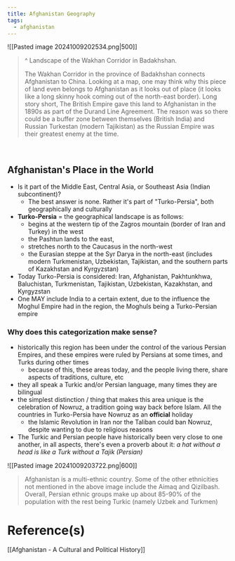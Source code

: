 ```yaml
---
title: Afghanistan Geography
tags:
  - afghanistan 
---
```


![[Pasted image 20241009202534.png|500]]
> ^ Landscape of the Wakhan Corridor in Badakhshan.
> 
> The Wakhan Corridor in the province of Badakhshan connects Afghanistan to China. Looking at a map, one may think why this piece of land even belongs to Afghanistan as it looks out of place (it looks like a long skinny hook coming out of the north-east border). Long story short, The British Empire gave this land to Afghanistan in the 1890s as part of the Durand Line Agreement. The reason was so there could be a buffer zone between themselves (British India) and Russian Turkestan (modern Tajikistan) as the Russian Empire was their greatest enemy at the time.

<br>

## Afghanistan's Place in the World
- Is it part of the Middle East, Central Asia, or Southeast Asia (Indian subcontinent)? 
	- The best answer is none. Rather it's part of "Turko-Persia", both geographically and culturally
- **Turko-Persia** = the geographical landscape is as follows:
	- begins at the western tip of the Zagros mountain (border of Iran and Turkey) in the west
	- the Pashtun lands to the east, 
	- stretches north to the Caucasus in the north-west
	- the Eurasian steppe at the Syr Darya in the north-east (includes modern Turkmenistan, Uzbekistan, Tajikistan, and the southern parts of Kazakhstan and Kyrgyzstan)
- Today Turko-Persia is considered: Iran, Afghanistan, Pakhtunkhwa, Baluchistan, Turkmenistan, Tajikistan, Uzbekistan, Kazakhstan, and Kyrgyzstan
- One MAY include India to a certain extent, due to the influence the Moghul Empire had in the region, the Moghuls being a Turko-Persian empire
### Why does this categorization make sense?
- historically this region has been under the control of the various Persian Empires, and these empires were ruled by Persians at some times, and Turks during other times
	- because of this, these areas today, and the people living there, share aspects of traditions, culture, etc
- they all speak a Turkic and/or Persian language, many times they are bilingual
- the simplest distinction / thing that makes this area unique is the celebration of Nowruz, a tradition going way back before Islam. All the countries in Turko-Persia have Nowruz as an **official** holiday
	- the Islamic Revolution in Iran nor the Taliban could ban Nowruz, despite wanting to due to religious reasons
- The Turkic and Persian people have historically been very close to one another, in all aspects, there's even a proverb about it: *a hat without a head is like a Turk without a Tajik (Persian)*

![[Pasted image 20241009203722.png|600]]
> Afghanistan is a multi-ethnic country. Some of the other ethnicities not mentioned in the above image include the Aimaq and Qizilbash. Overall, Persian ethnic groups make up about 85-90% of the population with the rest being Turkic (namely Uzbek and Turkmen)

# Reference(s)
[[Afghanistan - A Cultural and Political History]]
